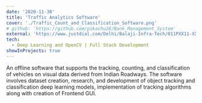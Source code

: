 ```yaml
---
date: '2020-11-30'
title: 'Traffic Analytics Software'
cover: './Traffic_Count_and_Classification_Software.png'
# github: 'https://github.com/pikachu28/Bank_Management_System'
external: 'https://www.justdial.com/Delhi/Balaji-Infra-Tech/011PXX11-XX11-190818205050-J1J6_BZDETg'
tech:
  - Deep Learning and OpenCV | Full Stack Development
showInProjects: true
---
```


An offline software that supports the tracking, counting, and classification of vehicles on visual data
derived from Indian Roadways. The software involves dataset creation, research, and development of object tracking and classification 
deep learning models, implementation of tracking algorithms along with creation of Frontend GUI.